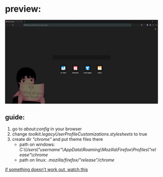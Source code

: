 # preview:

![preview.png](./preview.png)

## guide:

1. go to *about:config* in your browser
2. change *toolkit.legacyUserProfileCustomizations.stylesheets* to true
3. create dir *"chrome"* and put theme files there
    * path on windows: *C:\Users\\"username"\AppData\Roaming\Mozilla\Firefox\Profiles\\"release"\chrome*
    * path on linux: *.mozilla/firefox/"release"/chrome*

[if something doesn't work out, watch this](https://youtu.be/BmchttxZ85w)
